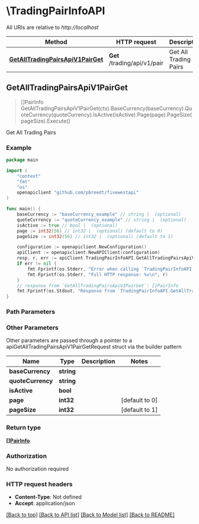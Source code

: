 # \TradingPairInfoAPI

All URIs are relative to *http://localhost*

Method | HTTP request | Description
------------- | ------------- | -------------
[**GetAllTradingPairsApiV1PairGet**](TradingPairInfoAPI.md#GetAllTradingPairsApiV1PairGet) | **Get** /trading/api/v1/pair | Get All Trading Pairs



## GetAllTradingPairsApiV1PairGet

> []PairInfo GetAllTradingPairsApiV1PairGet(ctx).BaseCurrency(baseCurrency).QuoteCurrency(quoteCurrency).IsActive(isActive).Page(page).PageSize(pageSize).Execute()

Get All Trading Pairs



### Example

```go
package main

import (
	"context"
	"fmt"
	"os"
	openapiclient "github.com/pbreedt/fivewestapi"
)

func main() {
	baseCurrency := "baseCurrency_example" // string |  (optional)
	quoteCurrency := "quoteCurrency_example" // string |  (optional)
	isActive := true // bool |  (optional)
	page := int32(56) // int32 |  (optional) (default to 0)
	pageSize := int32(56) // int32 |  (optional) (default to 1)

	configuration := openapiclient.NewConfiguration()
	apiClient := openapiclient.NewAPIClient(configuration)
	resp, r, err := apiClient.TradingPairInfoAPI.GetAllTradingPairsApiV1PairGet(context.Background()).BaseCurrency(baseCurrency).QuoteCurrency(quoteCurrency).IsActive(isActive).Page(page).PageSize(pageSize).Execute()
	if err != nil {
		fmt.Fprintf(os.Stderr, "Error when calling `TradingPairInfoAPI.GetAllTradingPairsApiV1PairGet``: %v\n", err)
		fmt.Fprintf(os.Stderr, "Full HTTP response: %v\n", r)
	}
	// response from `GetAllTradingPairsApiV1PairGet`: []PairInfo
	fmt.Fprintf(os.Stdout, "Response from `TradingPairInfoAPI.GetAllTradingPairsApiV1PairGet`: %v\n", resp)
}
```

### Path Parameters



### Other Parameters

Other parameters are passed through a pointer to a apiGetAllTradingPairsApiV1PairGetRequest struct via the builder pattern


Name | Type | Description  | Notes
------------- | ------------- | ------------- | -------------
 **baseCurrency** | **string** |  | 
 **quoteCurrency** | **string** |  | 
 **isActive** | **bool** |  | 
 **page** | **int32** |  | [default to 0]
 **pageSize** | **int32** |  | [default to 1]

### Return type

[**[]PairInfo**](PairInfo.md)

### Authorization

No authorization required

### HTTP request headers

- **Content-Type**: Not defined
- **Accept**: application/json

[[Back to top]](#) [[Back to API list]](../README.md#documentation-for-api-endpoints)
[[Back to Model list]](../README.md#documentation-for-models)
[[Back to README]](../README.md)


